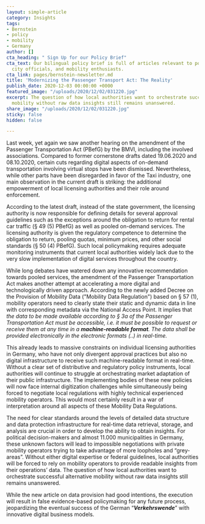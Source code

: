 ```yaml
---
layout: simple-article
category: Insights
tags:
- Bernstein
- policy
- mobility
- Germany
author: []
cta_heading: " Sign Up for our Policy Brief"
cta_text: Our bilingual policy brief is full of articles relevant to policymakers,
  city officials, and mobility enthusiasts.
cta_link: pages/bernstein-newsletter.md
title: 'Modernizing the Passenger Transport Act: The Reality'
publish_date: 2020-12-03 00:00:00 +0000
featured_image: "/uploads/2020/12/02/031220.jpg"
excerpt: The question of how local authorities want to orchestrate successful alternative
  mobility without raw data insights still remains unanswered.
share_image: "/uploads/2020/12/02/031220.jpg"
sticky: false
hidden: false

---
```

Last week, yet again we saw another hearing on the amendment of the Passenger Transportation Act (PBefG) by the BMVI, including the involved associations. Compared to former cornerstone drafts dated 19.06.2020 and 08.10.2020, certain cuts regarding digital aspects of on-demand transportation involving virtual stops have been dismissed. Nevertheless, while other parts have been disregarded in favor of the Taxi industry, one main observation in the current draft is striking: the additional empowerment of local licensing authorities and their role around enforcement.

According to the latest draft, instead of the state government, the licensing authority is now responsible for defining details for several approval guidelines such as the exceptions around the obligation to return for rental car traffic (§ 49 (5) PBefG) as well as pooled on-demand services. The licensing authority is given the regulatory competence to determine the obligation to return, pooling quotas, minimum prices, and other social standards (§ 50 (4) PBefG). Such local policymaking requires adequate monitoring instruments that current local authorities widely lack due to the very slow implementation of digital services throughout the country.

While long debates have watered down any innovative recommendation towards pooled services, the amendment of the Passenger Transportation Act makes another attempt at accelerating a more digital and technologically driven approach. According to the newly added Decree on the Provision of Mobility Data ("Mobility Data Regulation") based on § 57 (1), mobility operators need to clearly state their static and dynamic data in line with corresponding metadata via the National Access Point. It implies that _the data to be made available according to § 3a of the Passenger Transportation Act must be accessible, i.e. it must be possible to request or receive them at any time in a **machine-readable format**. The data shall be provided electronically in the electronic formats (..) in real-time._

This already leads to massive constraints on individual licensing authorities in Germany, who have not only divergent approval practices but also no digital infrastructure to receive such machine-readable format in real-time. Without a clear set of distributive and regulatory policy instruments, local authorities will continue to struggle at orchestrating market adaptation of their public infrastructure. The implementing bodies of these new policies will now face internal digitization challenges while simultaneously being forced to negotiate local regulations with highly technical experienced mobility operators. This would most certainly result in a war of interpretation around all aspects of these Mobility Data Regulations.

The need for clear standards around the levels of detailed data structure and data protection infrastructure for real-time data retrieval, storage, and analysis are crucial in order to develop the ability to obtain insights. For political decision-makers and almost 11.000 municipalities in Germany, these unknown factors will lead to impossible negotiations with private mobility operators trying to take advantage of more loopholes and “grey-areas”. Without either digital expertise or federal guidelines, local authorities will be forced to rely on mobility operators to provide readable insights from their operations’ data. The question of how local authorities want to orchestrate successful alternative mobility without raw data insights still remains unanswered.

While the new article on data provision had good intentions, the execution will result in false evidence-based policymaking for any future process, jeopardizing the eventual success of the German “**_Verkehrswende_**” with innovative digital business models.